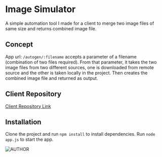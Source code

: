 # Image Simulator

A simple automation tool I made for a client to merge two image files of same size and returns combined image file.

## Concept

App url: `/autogen/:filename` accepts a parameter of a filename (combination of two files required). From that parameter, it takes the two image files from two different sources, one is downloaded from remote source and the other is taken locally in the project. Then creates the combined image file and returned as output.

## Client Repository

[Client Repository Link](https://github.com/GitGooderLabs/glsim)

## Installation

Clone the project and run `npm install` to install dependencies. Run `node app.js` to start the app.

![AUTHOR](https://img.shields.io/badge/AUTHOR-CJ%20CANLAS-red?style=for-the-badge&logo=appveyor)
